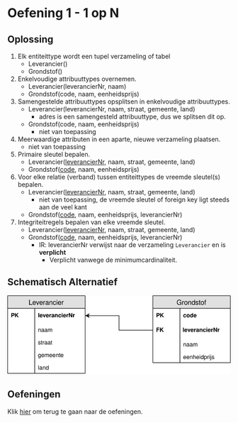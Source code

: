 # Oefening 1 - 1 op N

## Oplossing
1. Elk entiteittype wordt een tupel verzameling of tabel ​
    - Leverancier()
    - Grondstof()
2. Enkelvoudige attribuuttypes overnemen.​
    - Leverancier(leverancierNr, naam)
    - Grondstof(code, naam, eenheidsprijs)
3. Samengestelde attribuuttypes opsplitsen in enkelvoudige attribuuttypes.​
    - Leverancier(leverancierNr, naam, straat, gemeente, land)
        - adres is een samengesteld attribuuttype, dus we splitsen dit op.
    - Grondstof(code, naam, eenheidsprijs)
        - niet van toepassing
4. Meerwaardige attributen in een aparte, nieuwe verzameling plaatsen.​
    - niet van toepassing
5. Primaire sleutel bepalen.​
    - Leverancier(<ins>leverancierNr</ins>, naam, straat, gemeente, land)
    - Grondstof(<ins>code</ins>, naam, eenheidsprijs)
6. Voor elke relatie (verband) tussen entiteittypes de vreemde sleutel(s) bepalen.​
    - Leverancier(<ins>leverancierNr</ins>, naam, straat, gemeente, land)
        - niet van toepassing, de vreemde sleutel of foreign key ligt steeds aan de veel kant
    - Grondstof(<ins>code</ins>, naam, eenheidsprijs, leverancierNr)
7. Integriteitregels bepalen van elke vreemde sleutel.​
    - Leverancier(<ins>leverancierNr</ins>, naam, straat, gemeente, land)
    - Grondstof(<ins>code</ins>, naam, eenheidsprijs, leverancierNr)
        - IR: leverancierNr verwijst naar de verzameling `Leverancier` en is **verplicht**
            - Verplicht vanwege de minimumcardinaliteit.

## Schematisch Alternatief
<img src="./exercise-1.svg">

## Oefeningen
Klik [hier](../exercises.md) om terug te gaan naar de oefeningen.
